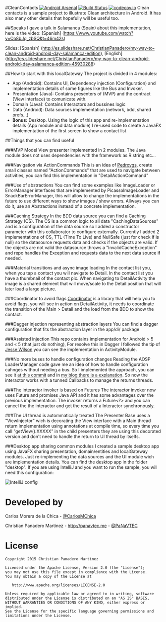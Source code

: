 #CleanContacts [![Android Arsenal](https://img.shields.io/badge/Android%20Arsenal-CleanContacts-brightgreen.svg?style=flat)](http://android-arsenal.com/details/3/1649) [![Build Status](https://img.shields.io/travis/PaNaVTEC/Clean-Contacts.svg)](https://travis-ci.org/PaNaVTEC/Clean-Contacts) [![codecov.io](https://codecov.io/github/PaNaVTEC/Clean-Contacts/coverage.svg?branch=develop)](https://codecov.io/github/PaNaVTEC/Clean-Contacts?branch=develop)
Clean contacts is a sample project to illustrate Clean architecture in Android. It has also many other details that hopefully will be useful too.

##Speaks
I gave a talk in Salamanca (Spain) about this implementation, here is the video: [Spanish] (https://www.youtube.com/watch?v=Co8bJq_zbSQ&t=46m42s)

Slides:
[Spanish] (http://es.slideshare.net/ChristianPanadero/my-way-to-clean-android-android-day-salamanca-edition), [English] (http://es.slideshare.net/ChristianPanadero/my-way-to-clean-android-android-day-salamanca-edition-45930288)

##How to start with this localGateway
The project is divided in 4 modules:

* App (Android): Contains UI, Dependency injection (Configuration) and implementation details of some figures like the Bus and Invoker.
* Presentation (Java): Contains presenters of (MVP) and the contract (View interface) to comunicate with.
* Domain (Java): Contains Interactors and bussines logic
* Data (Android): Data sources implementation (network, bdd, shared prefs...)
* **Bonus:** Desktop. Using the logic of this app and re-implementation details (App module and data module) I re-used code to create a JavaFX implementation of the first screen to show a contact list

##Things that you can find useful

###MVP
Model View presenter implemented in 2 modules. The Java module does not uses dependencies with the framework as R.string etc... 

###Navigation via ActionCommands
This is an idea of [Pedrovgs](https://github.com/pedrovgs/EffectiveAndroidUI), create small classes named "ActionCommands" that are used to navigate between activities, you can find this implementation in "DetailActionCommand"

###Use of abstractions
You can find some examples like ImageLoader or ErrorManager interfaces that are implemented by PicassoImageLoader and SnackBarErrorManager, this will allow to change the implementations in the future to use different ways to show images / show errors. Allways you can do it, use an Abstractions instead of a concrete implementation.

###Caching Strategy
In the BDD data source you can find a Caching Strategy (CS). The CS is a common logic to all data "CachingDataSources" and is a configuration of the data source so I added a constructor parameter with this collaborator to configure externally. Currently I added 2 implementations of CS, TTL (Time To Live) and NullSafe (just for check if is null) so the datasource requests data and checks if the objects are valid. If the objects are not valid the datasource throws a "InvalidCacheException" and repo handles the Exception and requests data to the next data source if needed.

###Material transitions and async image loading
In the contact list you, when you tap a contact you will navigate to Detail. In the contact list you have a thumbnail of the contact pic. When navigating to DetailActivity the image is a shared element that will move/scale to the Detail position that will later load a large picture.

###Coordinator to avoid flags
[Coordinator](http://panavtec.me/coordinator-as-a-library/) is a library that will help you to avoid flags, you will see in action on DetailActivity, it needs to coordinate the transition of the Main > Detail and the load from the BDD to show the contact.

###Dagger injection representing abstraction layers
You can find a dagger configuration that fits the abstraction layer in the app/di/ package 

###Assisted injection
This repo contains implementation for Android > 5 and < 5 (that just do nothing), For resolve this in Dagger I followed the tip of [Jesse Wilson](https://groups.google.com/forum/#!topic/dagger-discuss/QgnvmZ-dH9c/discussion) you can see the implementation in ActivityModule.

###No more buses to handle configuration changes
Reading the AOSP LoaderManager code gave me an idea of how to handle configuration cahnges without needing a bus. So I implemented the approach, you can see it [at this commit](https://github.com/PaNaVTEC/Clean-Contacts/commit/487b3db666df4db36df3ff667319958e4a6d70a5) and in [my blog there is a explanation](http://panavtec.me/clean-android-without-bus/). So now the interactor works with a tunned Callbacks to manage the returns threads.

###The interactor invoker is based on Futures 
The interactor invoker now uses Future and promises Java API and it has some advantages over the previous implementation. The invoker returns a Future<?> and you can cancel the the interactor and get the result of a Interactor synchronously.

###The UI thread is autommatically treated
The Presenter Base uses a "ViewInjector" wich is decorating the View interface with a Main thread return implementation using annotations at compile time, so every time you call "getView().XXXXX" in the child presenters they are using this decorated version and don't need to handle the return to UI thread by itselfs.

###Desktop app sharing common modules
I created a sample desktop app using JavaFX sharing presentation, domain/entities and localGateway modules. Just re-implementing the data sources and the UI module wich are implementation details. You can find the desktop app in the folder "desktop". If you are using IntelliJ and you want to run the sample, you will need this configuration:

![IntelliJ config](art/intellij_config.png)

Developed by
============
Carlos Morera de la Chica - <a href="https://twitter.com/CarlosMChica">@CarlosMChica</a>

Christian Panadero Martinez - <a href="http://panavtec.me">http://panavtec.me</a> - <a href="https://twitter.com/panavtec">@PaNaVTEC</a>

License
=======

    Copyright 2015 Christian Panadero Martinez

    Licensed under the Apache License, Version 2.0 (the "License");
    you may not use this file except in compliance with the License.
    You may obtain a copy of the License at

       http://www.apache.org/licenses/LICENSE-2.0

    Unless required by applicable law or agreed to in writing, software
    distributed under the License is distributed on an "AS IS" BASIS,
    WITHOUT WARRANTIES OR CONDITIONS OF ANY KIND, either express or implied.
    See the License for the specific language governing permissions and
    limitations under the License.
